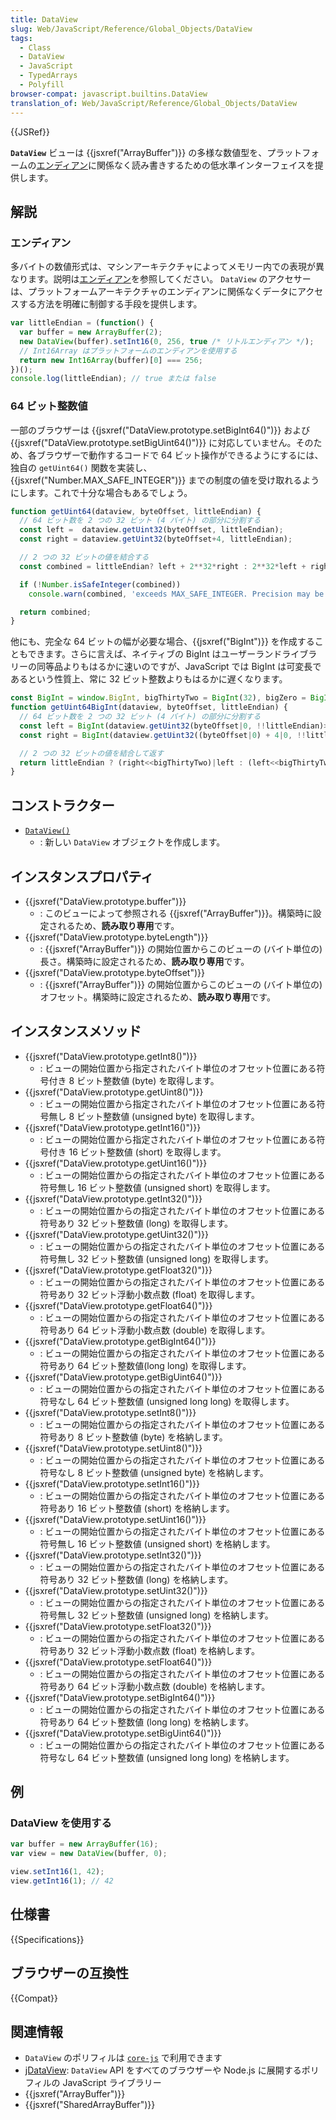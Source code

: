 ```yaml
---
title: DataView
slug: Web/JavaScript/Reference/Global_Objects/DataView
tags:
  - Class
  - DataView
  - JavaScript
  - TypedArrays
  - Polyfill
browser-compat: javascript.builtins.DataView
translation_of: Web/JavaScript/Reference/Global_Objects/DataView
---
```

{{JSRef}}

**`DataView`** ビューは {{jsxref("ArrayBuffer")}} の多様な数値型を、プラットフォームの[エンディアン](/ja/docs/Glossary/Endianness)に関係なく読み書きするための低水準インターフェイスを提供します。

## 解説

### エンディアン

多バイトの数値形式は、マシンアーキテクチャによってメモリー内での表現が異なります。説明は[エンディアン](/ja/docs/Glossary/Endianness)を参照してください。 `DataView` のアクセサーは、プラットフォームアーキテクチャのエンディアンに関係なくデータにアクセスする方法を明確に制御する手段を提供します。

```js
var littleEndian = (function() {
  var buffer = new ArrayBuffer(2);
  new DataView(buffer).setInt16(0, 256, true /* リトルエンディアン */);
  // Int16Array はプラットフォームのエンディアンを使用する
  return new Int16Array(buffer)[0] === 256;
})();
console.log(littleEndian); // true または false
```

### 64 ビット整数値

一部のブラウザーは {{jsxref("DataView.prototype.setBigInt64()")}} および {{jsxref("DataView.prototype.setBigUint64()")}} に対応していません。そのため、各ブラウザーで動作するコードで 64 ビット操作ができるようにするには、独自の `getUint64()` 関数を実装し、 {{jsxref("Number.MAX_SAFE_INTEGER")}} までの制度の値を受け取れるようにします。これで十分な場合もあるでしょう。

```js
function getUint64(dataview, byteOffset, littleEndian) {
  // 64 ビット数を 2 つの 32 ビット (4 バイト) の部分に分割する
  const left =  dataview.getUint32(byteOffset, littleEndian);
  const right = dataview.getUint32(byteOffset+4, littleEndian);

  // 2 つの 32 ビットの値を結合する
  const combined = littleEndian? left + 2**32*right : 2**32*left + right;

  if (!Number.isSafeInteger(combined))
    console.warn(combined, 'exceeds MAX_SAFE_INTEGER. Precision may be lost');

  return combined;
}
```

他にも、完全な 64 ビットの幅が必要な場合、{{jsxref("BigInt")}} を作成することもできます。さらに言えば、ネイティブの BigInt はユーザーランドライブラリーの同等品よりもはるかに速いのですが、JavaScript では BigInt は可変長であるという性質上、常に 32 ビット整数よりもはるかに遅くなります。

```js
const BigInt = window.BigInt, bigThirtyTwo = BigInt(32), bigZero = BigInt(0);
function getUint64BigInt(dataview, byteOffset, littleEndian) {
  // 64 ビット数を 2 つの 32 ビット (4 バイト) の部分に分割する
  const left = BigInt(dataview.getUint32(byteOffset|0, !!littleEndian)>>>0);
  const right = BigInt(dataview.getUint32((byteOffset|0) + 4|0, !!littleEndian)>>>0);

  // 2 つの 32 ビットの値を結合して返す
  return littleEndian ? (right<<bigThirtyTwo)|left : (left<<bigThirtyTwo)|right;
}
```

## コンストラクター

- [`DataView()`](/en-US/docs/Web/JavaScript/Reference/Global_Objects/DataView/DataView)
  - : 新しい `DataView` オブジェクトを作成します。

## インスタンスプロパティ

- {{jsxref("DataView.prototype.buffer")}}
  - : このビューによって参照される {{jsxref("ArrayBuffer")}}。構築時に設定されるため、**読み取り専用**です。
- {{jsxref("DataView.prototype.byteLength")}}
  - : {{jsxref("ArrayBuffer")}} の開始位置からこのビューの (バイト単位の) 長さ。構築時に設定されるため、**読み取り専用**です。
- {{jsxref("DataView.prototype.byteOffset")}}
  - : {{jsxref("ArrayBuffer")}} の開始位置からこのビューの (バイト単位の) オフセット。構築時に設定されるため、**読み取り専用**です。

## インスタンスメソッド

- {{jsxref("DataView.prototype.getInt8()")}}
  - : ビューの開始位置から指定されたバイト単位のオフセット位置にある符号付き 8 ビット整数値 (byte) を取得します。
- {{jsxref("DataView.prototype.getUint8()")}}
  - : ビューの開始位置から指定されたバイト単位のオフセット位置にある符号無し 8 ビット整数値 (unsigned byte) を取得します。
- {{jsxref("DataView.prototype.getInt16()")}}
  - : ビューの開始位置から指定されたバイト単位のオフセット位置にある符号付き 16 ビット整数値 (short) を取得します。
- {{jsxref("DataView.prototype.getUint16()")}}
  - : ビューの開始位置からの指定されたバイト単位のオフセット位置にある符号無し 16 ビット整数値 (unsigned short) を取得します。
- {{jsxref("DataView.prototype.getInt32()")}}
  - : ビューの開始位置からの指定されたバイト単位のオフセット位置にある符号あり 32 ビット整数値 (long) を取得します。
- {{jsxref("DataView.prototype.getUint32()")}}
  - : ビューの開始位置からの指定されたバイト単位のオフセット位置にある符号無し 32 ビット整数値 (unsigned long) を取得します。
- {{jsxref("DataView.prototype.getFloat32()")}}
  - : ビューの開始位置からの指定されたバイト単位のオフセット位置にある符号あり 32 ビット浮動小数点数 (float) を取得します。
- {{jsxref("DataView.prototype.getFloat64()")}}
  - : ビューの開始位置からの指定されたバイト単位のオフセット位置にある符号あり 64 ビット浮動小数点数 (double) を取得します。
- {{jsxref("DataView.prototype.getBigInt64()")}}
  - : ビューの開始位置からの指定されたバイト単位のオフセット位置にある符号あり 64 ビット整数値(long long) を取得します。
- {{jsxref("DataView.prototype.getBigUint64()")}}
  - : ビューの開始位置からの指定されたバイト単位のオフセット位置にある符号なし 64 ビット整数値 (unsigned long long) を取得します。
- {{jsxref("DataView.prototype.setInt8()")}}
  - : ビューの開始位置からの指定されたバイト単位のオフセット位置にある符号あり 8 ビット整数値 (byte) を格納します。
- {{jsxref("DataView.prototype.setUint8()")}}
  - : ビューの開始位置からの指定されたバイト単位のオフセット位置にある符号なし 8 ビット整数値 (unsigned byte) を格納します。
- {{jsxref("DataView.prototype.setInt16()")}}
  - : ビューの開始位置からの指定されたバイト単位のオフセット位置にある符号あり 16 ビット整数値 (short) を格納します。
- {{jsxref("DataView.prototype.setUint16()")}}
  - : ビューの開始位置からの指定されたバイト単位のオフセット位置にある符号無し 16 ビット整数値 (unsigned short) を格納します。
- {{jsxref("DataView.prototype.setInt32()")}}
  - : ビューの開始位置からの指定されたバイト単位のオフセット位置にある符号あり 32 ビット整数値 (long) を格納します。
- {{jsxref("DataView.prototype.setUint32()")}}
  - : ビューの開始位置からの指定されたバイト単位のオフセット位置にある符号無し 32 ビット整数値 (unsigned long) を格納します。
- {{jsxref("DataView.prototype.setFloat32()")}}
  - : ビューの開始位置からの指定されたバイト単位のオフセット位置にある符号あり 32 ビット浮動小数点数 (float) を格納します。
- {{jsxref("DataView.prototype.setFloat64()")}}
  - : ビューの開始位置からの指定されたバイト単位のオフセット位置にある符号あり 64 ビット浮動小数点数 (double) を格納します。
- {{jsxref("DataView.prototype.setBigInt64()")}}
  - : ビューの開始位置からの指定されたバイト単位のオフセット位置にある符号あり 64 ビット整数値 (long long) を格納します。
- {{jsxref("DataView.prototype.setBigUint64()")}}
  - : ビューの開始位置からの指定されたバイト単位のオフセット位置にある符号なし 64 ビット整数値 (unsigned long long) を格納します。

## 例

### DataView を使用する

```js
var buffer = new ArrayBuffer(16);
var view = new DataView(buffer, 0);

view.setInt16(1, 42);
view.getInt16(1); // 42
```

## 仕様書

{{Specifications}}

## ブラウザーの互換性

{{Compat}}

## 関連情報

- `DataView` のポリフィルは [`core-js`](https://github.com/zloirock/core-js#ecmascript-typed-arrays) で利用できます
- [jDataView](https://github.com/jDataView/jDataView): `DataView` API をすべてのブラウザーや Node.js に展開するポリフィルの JavaScript ライブラリー
- {{jsxref("ArrayBuffer")}}
- {{jsxref("SharedArrayBuffer")}}
